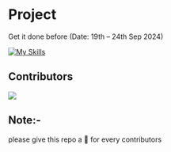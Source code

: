 # Project
Get it done before (Date: 19th – 24th Sep 2024)

[![My Skills](https://skillicons.dev/icons?i=html,css,js,php,mysql)](https://skillicons.dev)

## Contributors
<a href = "https://github.com/Sudhanshu-Ambastha/Web-Tech-Project/contributors">
  <img src = "https://contrib.rocks/image?repo=Sudhanshu-Ambastha/Web-Tech-Project"/>
</a>

<!--(the above list of contributors will be visible when repo gets public)-->

## Note:-
please give this repo a 🌟 for every contributors
